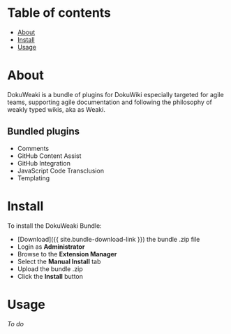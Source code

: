 # Table of contents

- [About](#about)
- [Install](#install)
- [Usage](#usage)


# About

DokuWeaki is a bundle of plugins for DokuWiki especially targeted for agile teams, supporting agile documentation and following the philosophy of weakly typed wikis, aka as Weaki.

## Bundled plugins

- Comments
- GitHub Content Assist
- GitHub Integration
- JavaScript Code Transclusion
- Templating


# Install

To install the DokuWeaki Bundle:

- [Download]({{ site.bundle-download-link }}) the bundle .zip file
- Login as **Administrator**
- Browse to the **Extension Manager**
- Select the **Manual Install** tab
- Upload the bundle .zip
- Click the **Install** button


# Usage

*To do*

